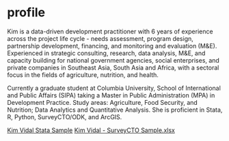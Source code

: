 # profile

Kim is a data-driven development practitioner with 6 years of experience across the project life cycle - needs assessment, program design, partnership development, financing, and monitoring and evaluation (M&E). Experienced in strategic consulting, research, data analysis, M&E, and capacity building for national government agencies, social enterprises, and private companies in Southeast Asia, South Asia and Africa, with a sectoral focus in the fields of agriculture, nutrition, and health.

Currently a graduate student at Columbia University, School of International and Public Affairs (SIPA) taking a Master in Public Administration (MPA) in Development Practice. Study areas: Agriculture, Food Security, and Nutrition; Data Analytics and Quantitative Analysis. She is proficient in Stata, R, Python, SurveyCTO/ODK, and ArcGIS.

[Kim Vidal Stata Sample](https://raw.githubusercontent.com/kimlouisev/profile/refs/heads/main/Kim%20Vidal%20-%20Stata%20sample_Regression%20Discountinuity%20Design%20.do)
[Kim Vidal - SurveyCTO Sample.xlsx](https://github.com/user-attachments/files/18633999/Kim.Vidal.-.SurveyCTO.Sample.xlsx)

